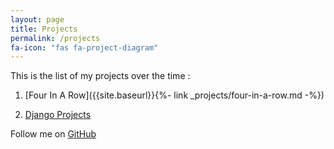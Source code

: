 ```yaml
---
layout: page
title: Projects
permalink: /projects
fa-icon: "fas fa-project-diagram"
---
```

<style>
    #window-right {
    background: #ffe8e8;
}
</style>
  
This is the list of my projects over the time :  
  
1. [Four In A Row]({{site.baseurl}}{%- link _projects/four-in-a-row.md -%})  

2. [Django Projects](https://github.com/niananto/django_projects)  

Follow me on [GitHub](https://github.com/niananto)
